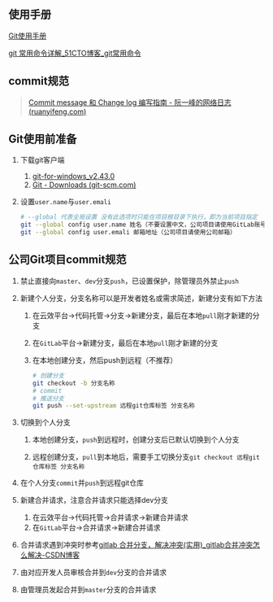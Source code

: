 ## 使用手册

[Git使用手册](/docs/版本控制/Git/git文档.pdf ':ignore')



[git 常用命令详解_51CTO博客_git常用命令](https://blog.51cto.com/JackieLion/6174807)



## commit规范

> [Commit message 和 Change log 编写指南 - 阮一峰的网络日志 (ruanyifeng.com)](https://www.ruanyifeng.com/blog/2016/01/commit_message_change_log.html)



## Git使用前准备

1. 下载git客户端

   1. [git-for-windows_v2.43.0](https://jaist.dl.sourceforge.net/project/git-for-windows.mirror/v2.43.0.windows.1/Git-2.43.0-64-bit.exe)
   2. [Git - Downloads (git-scm.com)](https://git-scm.com/downloads)

2. 设置`user.name`与`user.emali`

   ```bash
   # --global 代表全局设置 没有此选项时只能在项目根目录下执行，即为当前项目指定
   git --global config user.name 姓名（不要设置中文，公司项目请使用GitLab账号）
   git --global config user.emali 邮箱地址（公司项目请使用公司邮箱）
   ```

   

## 公司Git项目commit规范

1. 禁止直接向`master`、`dev`分支`push`，已设置保护，除管理员外禁止`push`

2. 新建个人分支，分支名称可以是开发者姓名或需求简述，新建分支有如下方法

   1. 在云效平台->代码托管->分支->新建分支，最后在本地`pull`刚才新建的分支

   2. 在`GitLab`平台->新建分支，最后在本地`pull`刚才新建的分支

   3. 在本地创建分支，然后push到远程（不推荐）

      ```bash
      # 创建分支
      git checkout -b 分支名称
      # commit
      # 推送分支
      git push --set-upstream 远程git仓库标签 分支名称
      ```

3. 切换到个人分支

   1. 本地创建分支，`push`到远程时，创建分支后已默认切换到个人分支

   2. 远程创建分支，`pull`到本地后，需要手工切换分支`git checkout 远程git仓库标签 分支名称`

4. 在个人分支`commit`并`push`到远程git仓库

5. 新建合并请求，注意合并请求只能选择dev分支

   1. 在云效平台->代码托管->合并请求->新建合并请求
   2. 在`GitLab`平台->合并请求->新建合并请求

6. 合并请求遇到冲突时参考[gitlab 合并分支，解决冲突(实用)_gitlab合并冲突怎么解决-CSDN博客](https://blog.csdn.net/m0_67841039/article/details/127044584)

6. 由对应开发人员审核合并到`dev`分支的合并请求

7. 由管理员发起合并到`master`分支的合并请求